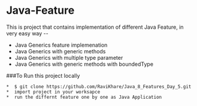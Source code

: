 # Java-Feature

This is project that contains implementation of different Java  Feature, in very easy way --

  *  Java Generics feature implemenation  
  *  Java Generics with generic methods
  *  Java Generics with multiple type parameter
  *  Java Generics with generic methods with boundedType
  
  
 
       
###To Run this project locally
```shell
*  $ git clone https://github.com/RaviKhare/Java_8_Features_Day_5.git
*  import project in your worksapce 
*  run the differnt feature one by one as Java Application 



       
      
